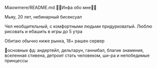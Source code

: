 Miaowmere/README.md
🍁🍄Инфа обо мне🌸🌿

Мьяу, 20 лет, небинарный бисексуал

Чел необщительный, с комфортными людьми придурковатый. Люблю рисовать и ебашить в игры до 5 утра

Обитаю обычно ниже рынка, 18+ рашен сервер

🍃основные фд: андертейл, дельтарун, ганнибал, благие знамения, вселенная стивена, детроит стать человеком, ши-ра и непобедимые принцессы
